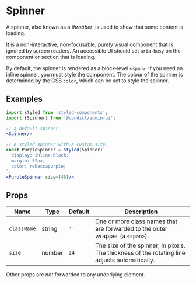 # Spinner

A spinner, also known as a _throbber_, is used to show that some content is loading.

It is a non-interactive, non-focusable, purely visual component that is ignored by screen readers. An accessible UI should set `aria-busy` on the component or section that is loading.

By default, the spinner is rendered as a block-level `<span>`. If you need an inline spinner, you must style the component. The colour of the spinner is determined by the CSS `color`, which can be set to style the spinner.

## Examples

```jsx
import styled from 'styled-components';
import {Spinner} from '@condict/admin-ui';

// A default spinner.
<Spinner/>

// A styled spinner with a custom size.
const PurpleSpinner = styled(Spinner)`
  display: inline-block;
  margin: 32px;
  color: rebeccapurple;
`;
<PurpleSpinner size={48}/>
```

## Props

| Name | Type | Default | Description |
| --- | --- | --- | --- |
| `className` | string | `''` | One or more class names that are forwarded to the outer wrapper (a `<span>`). |
| `size` | number | `24` | The size of the spinner, in pixels. The thickness of the rotating line adjusts automatically. |

Other props are _not_ forwarded to any underlying element.
